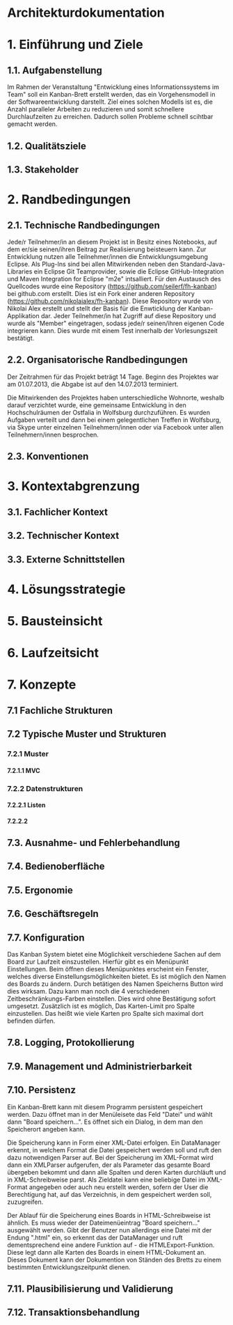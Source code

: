 # Architekturdokumentation

# 1. Einführung und Ziele

## 1.1. Aufgabenstellung
 Im Rahmen der Veranstaltung "Entwicklung eines Informationssystems im Team" soll ein Kanban-Brett erstellt werden, das ein 
Vorgehensmodell in der Softwareentwicklung darstellt. Ziel eines solchen Modells ist es, die Anzahl paralleler Arbeiten zu reduzieren und 
somit schnellere Durchlaufzeiten zu erreichen. Dadurch sollen Probleme schnell scihtbar gemacht werden.  
## 1.2. Qualitätsziele
## 1.3. Stakeholder


# 2. Randbedingungen

## 2.1. Technische Randbedingungen
Jede/r Teilnehmer/in an diesem Projekt ist in Besitz eines Notebooks, auf dem er/sie seinen/ihren Beitrag zur Realisierung beisteuern kann. Zur Entwicklung 
nutzen alle Teilnehmer/innen die Entwicklungsumgebung Eclipse. Als Plug-Ins sind bei allen Mitwirkenden neben den Standard-Java-Libraries ein Eclipse Git 
Teamprovider, sowie die Eclipse GitHub-Integration und Maven Integration for Eclipse "m2e" intsalliert. Für den Austausch des Quellcodes wurde eine Repository 
(https://github.com/seilerf/fh-kanban) bei github.com erstellt. Dies ist ein Fork einer anderen Repository (https://github.com/nikolaialex/fh-kanban). Diese Repository 
wurde von Nikolai Alex erstellt und stellt der Basis für die Enwticklung der Kanban-Applikation dar. Jeder Teilnehmer/in hat Zugriff auf diese Repository und wurde 
als "Member" eingetragen, sodass jede/r seinen/ihren eigenen Code integrieren kann. Dies wurde mit einem Test innerhalb der Vorlesungszeit bestätigt. 

## 2.2. Organisatorische Randbedingungen
Der Zeitrahmen für das Projekt beträgt 14 Tage. Beginn des Projektes war am 01.07.2013, die Abgabe ist auf den 14.07.2013 terminiert. 

Die Mitwirkenden des Projektes haben unterschiedliche Wohnorte, weshalb darauf verzichtet wurde, eine gemeinsame Entwicklung in den Hochschulräumen der Ostfalia in Wolfsburg
durchzuführen. Es wurden Aufgaben verteilt und dann bei einem gelegentlichen Treffen in Wolfsburg, via Skype unter einzelnen Teilnehmern/innen oder via Facebook unter allen 
Teilnehmern/innen besprochen. 
## 2.3. Konventionen

# 3. Kontextabgrenzung

## 3.1. Fachlicher Kontext
## 3.2. Technischer Kontext
## 3.3. Externe Schnittstellen

# 4. Lösungsstrategie

# 5. Bausteinsicht

# 6. Laufzeitsicht

# 7. Konzepte
## 7.1 Fachliche Strukturen
## 7.2 Typische Muster und Strukturen
### 7.2.1 Muster
#### 7.2.1.1 MVC
### 7.2.2 Datenstrukturen
#### 7.2.2.1 Listen
#### 7.2.2.2 
## 7.3. Ausnahme- und Fehlerbehandlung
## 7.4. Bedienoberfläche
## 7.5. Ergonomie
## 7.6. Geschäftsregeln
## 7.7. Konfiguration
Das Kanban System bietet eine Möglichkeit verschiedene Sachen auf dem Board zur Laufzeit einszustellen. 
Hierfür gibt es ein Menüpunkt Einstellungen. Beim öffnen dieses Menüpunktes erscheint ein Fenster, welches diverse Einstellungsmöglichkeiten bietet.
Es ist möglich den Namen des Boards zu ändern. Durch betätigen des Namen Speicherns Button wird dies wirksam.
Dazu kann man noch die 4 verschiedenen Zeitbeschränkungs-Farben einstellen. Dies wird ohne Bestätigung sofort umgesetzt. Zusätzlich ist es möglich,
Das Karten-Limit pro Spalte einzustellen. Das heißt wie viele Karten pro Spalte sich maximal dort befinden dürfen.

## 7.8. Logging, Protokollierung
## 7.9. Management und Administrierbarkeit
## 7.10. Persistenz
Ein Kanban-Brett kann mit diesem Programm persistent gespeichert werden. Dazu öffnet man in der Menüleisete das Feld "Datei" und wählt 
dann "Board speichern...". Es öffnet sich ein Dialog, in dem man den Speicherort angeben kann. 

Die Speicherung kann in Form einer XML-Datei erfolgen. Ein DataManager erkennt, in welchem Format die Datei gespeichert werden soll und 
ruft den dazu notwendigen Parser auf. Bei der Speicherung im XML-Format wird dann ein XMLParser aufgerufen, der als Parameter das gesamte 
Board übergeben bekommt und dann alle Spalten und deren Karten durchläuft und in XML-Schreibweise parst. Als Zieldatei kann eine beliebige Datei im XML-Format
angegeben oder auch neu erstellt werden, sofern der User die Berechtigung hat, auf das Verzeichnis, in dem gespeichert werden soll, zuzugreifen. 

Der Ablauf für die Speicherung eines Boards in HTML-Schreibweise ist ähnlich. Es muss wieder der Dateimenüeintrag "Board speichern..." ausgewählt werden. Gibt der 
Benutzer nun allerdings eine Datei mit der Endung ".html" ein, so erkennt das der DataManager und ruft dementsprechend eine andere Funktion auf - die HTMLExport-Funktion. 
Diese legt dann alle Karten des Boards in einem HTML-Dokument an. Dieses Dokument kann der Dokumention von Ständen des Bretts zu einem bestimmten Entwicklungszeitpunkt dienen. 
## 7.11. Plausibilisierung und Validierung
## 7.12. Transaktionsbehandlung